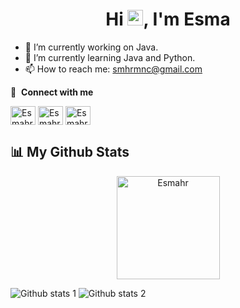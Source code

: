 <h1 align="center">Hi <a href="https://www.gautamkrishnar.com/"><img src="https://media.giphy.com/media/hvRJCLFzcasrR4ia7z/giphy.gif" width="25px"></a>, I'm Esma</h1>

- 🔭 I’m currently working on Java.
- 🌱 I’m currently learning Java and Python.
- 📫 How to reach me: smhrmnc@gmail.com

🔗 &nbsp;**Connect with me**

<a href="https://twitter.com/esmahr_" target="blank"><img align="center" src="https://raw.githubusercontent.com/rahuldkjain/github-profile-readme-generator/master/src/images/icons/Social/twitter.svg" alt="Esmahr" height="30" width="40" /></a>
<a href="https://www.linkedin.com/in/esmaharmanc%C4%B1/" target="blank"><img align="center" src="https://raw.githubusercontent.com/rahuldkjain/github-profile-readme-generator/master/src/images/icons/Social/linked-in-alt.svg" alt="Esmahr" height="30" width="40" /></a>
<a href="https://www.instagram.com/esmahr_/" target="blank"><img align="center" src="https://raw.githubusercontent.com/rahuldkjain/github-profile-readme-generator/master/src/images/icons/Social/instagram.svg" alt="Esmahr" height="30" width="40" /></a>

## 📊 My Github Stats

<p align="center">
<a href="https://github.com/Esmahr">
  <img height="165em" align="center" src="https://github-readme-stats.vercel.app/api?username=Esmahr&show_icons=true&locale=en&theme=algolia&include_all_commits=true&count_private=true" alt="Esmahr"/> 
</a>
</p>


![Github stats 1](https://github-readme-stats.vercel.app/api?username=Esmahr&show_icons=true&theme=gradient) 
![Github stats 2](https://github-readme-stats.vercel.app/api?username=Esmahr&show_icons=true&theme=radical)
